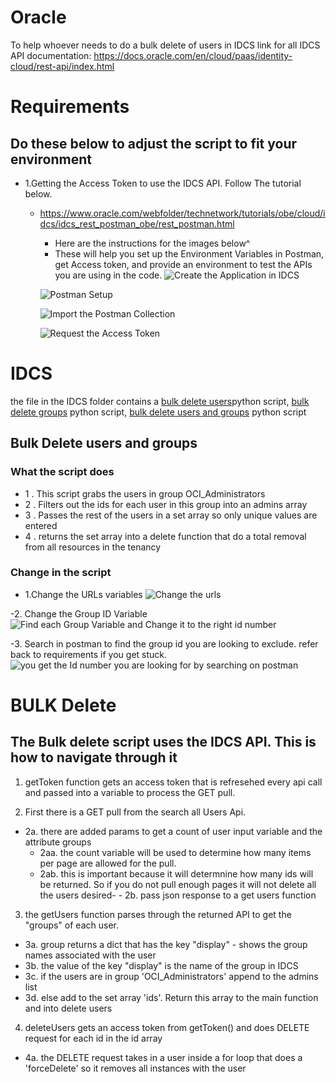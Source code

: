 
# Oracle
To help whoever needs to do a bulk delete of users in IDCS
link for all IDCS API documentation: https://docs.oracle.com/en/cloud/paas/identity-cloud/rest-api/index.html

# Requirements
Do these below to adjust the script to fit your environment
-
- 1.Getting the Access Token to use the IDCS API. Follow The tutorial below. 
  - https://www.oracle.com/webfolder/technetwork/tutorials/obe/cloud/idcs/idcs_rest_postman_obe/rest_postman.html
  
    - Here are the instructions for the images below^ 
    - These will help you set up the Environment Variables in Postman, get Access token, and provide an environment to test the APIs you are using in the code.
    ![Create the Application in IDCS](https://github.com/tyree88/Oracle/blob/master/IDCS/Images/Screen%20Shot%202020-10-22%20at%201.07.06%20PM.png?raw=true)
    
    ![Postman Setup](https://github.com/tyree88/Oracle/blob/master/IDCS/Images/Screen%20Shot%202020-10-22%20at%201.07.46%20PM.png?raw=true)
    
    ![Import the Postman Collection](https://github.com/tyree88/Oracle/blob/master/IDCS/Images/Screen%20Shot%202020-10-22%20at%201.08.14%20PM.png?raw=true)
    
    ![Request the Access Token](https://github.com/tyree88/Oracle/blob/master/IDCS/Images/Screen%20Shot%202020-10-22%20at%201.08.31%20PM.png?raw=true)

# IDCS 
the file in the IDCS folder contains a [bulk delete users](https://github.com/tyree88/Oracle/blob/master/IDCS/Python/DeleteBulkUsers.py)python script, [bulk delete groups](https://github.com/tyree88/Oracle/blob/master/IDCS/Python/DeleteBulkGroups.py) python script, [bulk delete users and groups](https://github.com/tyree88/Oracle/blob/master/IDCS/Python/DeleteBulkUsers%26Groups.py) python script

## Bulk Delete users and groups
### What the script does
- 1 . This script grabs the users in group OCI_Administrators
- 2 . Filters out the ids for each user in this group into an admins array
- 3 . Passes the rest of the users in a set array so only unique values are entered
- 4 . returns the set array into a delete function that do a total removal from all resources in the tenancy

### Change in the script
- 1.Change the URLs variables
![Change the urls](https://github.com/tyree88/Oracle/blob/master/IDCS/Images/Change%20URLs.png?raw=true)
 
 
 -2. Change the Group ID Variable
 ![Find each Group Variable and Change it to the right id number](https://github.com/tyree88/Oracle/blob/master/IDCS/Images/Screen%20Shot%202020-11-16%20at%204.18.45%20PM.png?raw=true)
 
 -3. Search in postman to find the group id you are looking to exclude. refer back to requirements if you get stuck.
 ![you get the Id number you are looking for by searching on postman](https://github.com/tyree88/Oracle/blob/master/IDCS/Images/Screen%20Shot%202020-11-17%20at%2010.15.37%20AM.png?raw=true)


# BULK Delete 
The Bulk delete script uses the IDCS API. This is how to navigate through it
- 
1. getToken function gets an access token that is refresehed every api call and passed into a variable to process the GET pull.

2. First there is a GET pull from the search all Users Api. 
  - 2a. there are added params to get a count of user input variable and the attribute groups 
    - 2aa. the count variable will be used to determine how many items per page are allowed for the pull. 
    - 2ab. this is important because it will determnine how many ids will be returned. So if you do not pull enough pages it will not delete all the users desired-   - 2b. pass json response to a get users function

3. the getUsers function parses through the returned API to get the "groups" of each user. 
 -  3a. group returns a dict that has the key "display" - shows the group names associated with the user 
 -  3b. the value of the key "display" is the name of the group in IDCS
 -  3c. if the users are in group 'OCI_Administrators' append to the admins list
 -  3d. else add to the set array 'ids'. Return this array to the main function and into delete users
 
4. deleteUsers gets an access token from getToken() and does DELETE request for each id in the id array
 -  4a. the DELETE request takes in a user inside a for loop that does a 'forceDelete' so it removes all instances with the user


